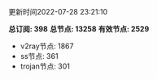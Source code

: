更新时间2022-07-28 23:21:10

**总订阅: 398**
**总节点: 13258**
**有效节点: 2529**
- v2ray节点: 1867
- ss节点: 361
- trojan节点: 301
